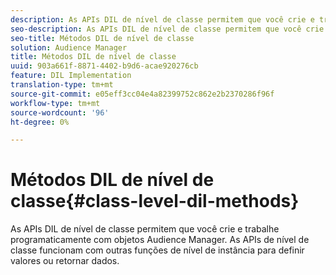 ```yaml
---
description: As APIs DIL de nível de classe permitem que você crie e trabalhe programaticamente com objetos Audience Manager. As APIs de nível de classe funcionam com outras funções de nível de instância para definir valores ou retornar dados.
seo-description: As APIs DIL de nível de classe permitem que você crie e trabalhe programaticamente com objetos Audience Manager. As APIs de nível de classe funcionam com outras funções de nível de instância para definir valores ou retornar dados.
seo-title: Métodos DIL de nível de classe
solution: Audience Manager
title: Métodos DIL de nível de classe
uuid: 903a661f-8871-4402-b9d6-acae920276cb
feature: DIL Implementation
translation-type: tm+mt
source-git-commit: e05eff3cc04e4a82399752c862e2b2370286f96f
workflow-type: tm+mt
source-wordcount: '96'
ht-degree: 0%

---
```



# Métodos DIL de nível de classe{#class-level-dil-methods}

As APIs DIL de nível de classe permitem que você crie e trabalhe programaticamente com objetos Audience Manager. As APIs de nível de classe funcionam com outras funções de nível de instância para definir valores ou retornar dados.

<!-- 

c_dil_overview.xml

 -->

